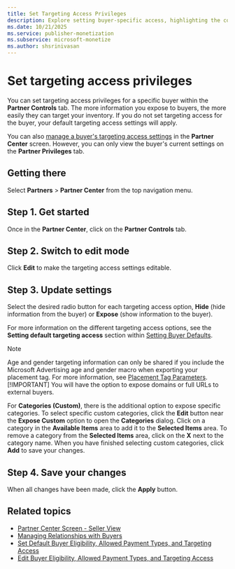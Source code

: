 ```yaml
---
title: Set Targeting Access Privileges
description: Explore setting buyer-specific access, highlighting the correlation between information exposure and efficient inventory targeting.
ms.date: 10/21/2025
ms.service: publisher-monetization
ms.subservice: microsoft-monetize
ms.author: shsrinivasan
---
```


# Set targeting access privileges

You can set targeting access privileges for a specific buyer within the **Partner Controls** tab. The more information you expose to buyers, the more easily they can target your inventory. If you do not set targeting access for the buyer, your default targeting access settings will apply.

You can also [manage a buyer's targeting access settings](edit-buyer-eligibility-allowed-payment-types-and-targeting-access.md) in the **Partner Center** screen. However, you can only view the buyer's current settings on the **Partner Privileges** tab.

## Getting there

Select **Partners** > **Partner Center** from the top navigation menu.

## Step 1. Get started

Once in the **Partner Center**, click on the **Partner Controls** tab.

## Step 2. Switch to edit mode

Click **Edit** to make the targeting access settings editable.

## Step 3. Update settings

Select the desired radio button for each targeting access option, **Hide** (hide information from the buyer) or **Expose** (show information to the buyer).

For more information on the different targeting access options, see the **Setting default targeting access** section within [Setting Buyer Defaults](partner-center-screen-seller-view.md).

> [!NOTE]
> Age and gender targeting information can only be shared if you include the Microsoft Advertising age and gender macro when exporting your placement tag. For more information, see [Placement Tag Parameters](placement-tag-parameters.md).
> [!IMPORTANT]
> You will have the option to expose domains or full URLs to external buyers.

For **Categories (Custom)**, there is the additional option to expose specific categories. To select specific custom categories, click the **Edit** button near the **Expose Custom** option to open the **Categories** dialog. Click on a category in the **Available Items** area to add it to the **Selected Items** area. To remove a category from the **Selected Items** area, click on the **X** next to the category name. When you have finished selecting custom categories, click **Add** to save your changes.

## Step 4. Save your changes

When all changes have been made, click the **Apply** button.

## Related topics

- [Partner Center Screen - Seller View](partner-center-screen-seller-view.md)
- [Managing Relationships with Buyers](managing-relationships-with-buyers.md)
- [Set Default Buyer Eligibility, Allowed Payment Types, and Targeting Access](set-default-buyer-eligibility-allowed-payment-types-and-targeting-access.md)
- [Edit Buyer Eligibility, Allowed Payment Types, and Targeting Access](edit-buyer-eligibility-allowed-payment-types-and-targeting-access.md)
